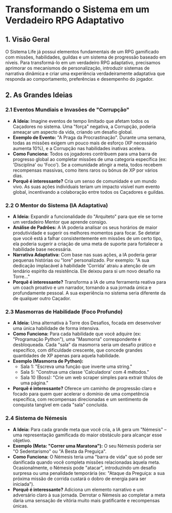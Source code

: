 # Transformando o Sistema em um Verdadeiro RPG Adaptativo

## 1. Visão Geral

O Sistema Life já possui elementos fundamentais de um RPG gamificado com missões, habilidades, guildas e um sistema de progressão baseado em níveis. Para transformá-lo em um verdadeiro RPG adaptativo, precisamos aprimorar os mecanismos de personalização, introduzir sistemas de narrativa dinâmica e criar uma experiência verdadeiramente adaptativa que responda ao comportamento, preferências e desempenho do jogador.

## 2. As Grandes Ideias

### 2.1 Eventos Mundiais e Invasões de "Corrupção"

*   **A Ideia:** Imagine eventos de tempo limitado que afetam todos os Caçadores no sistema. Uma "força" negativa, a Corrupção, poderia ameaçar um aspecto da vida, criando um desafio global.
*   **Exemplo de Evento:** "A Praga da Procrastinação". Durante uma semana, todas as missões exigem um pouco mais de esforço (XP necessário aumenta 10%), e a Corrupção nas habilidades inativas acelera.
*   **Como Funciona:** Todos os jogadores contribuem para uma barra de progresso global ao completar missões de uma categoria específica (ex: 'Disciplina' ou 'Foco'). Se a comunidade atingir a meta, todos recebem recompensas massivas, como itens raros ou bónus de XP por vários dias.
*   **Porquê é interessante?** Cria um senso de comunidade e um mundo vivo. As suas ações individuais teriam um impacto visível num evento global, incentivando a colaboração entre todos os Caçadores e guildas.

### 2.2 O Mentor do Sistema (IA Adaptativa)

*   **A Ideia:** Expandir a funcionalidade do "Arquiteto" para que ele se torne um verdadeiro Mentor que aprende consigo.
*   **Análise de Padrões:** A IA poderia analisar os seus horários de maior produtividade e sugerir os melhores momentos para focar. Se detetar que você está a falhar consistentemente em missões de um certo tipo, ela poderia sugerir a criação de uma meta de suporte para fortalecer a habilidade base necessária.
*   **Narrativa Adaptativa:** Com base nas suas ações, a IA poderia gerar pequenas histórias ou "lore" personalizado. Por exemplo: "A sua dedicação implacável à habilidade 'Corrida' atraiu a atenção de um lendário espírito da resistência. Ele deixou para si um novo desafio na Torre..."
*   **Porquê é interessante?** Transforma a IA de uma ferramenta reativa para um coach proativo e um narrador, tornando a sua jornada única e profundamente pessoal. A sua experiência no sistema seria diferente da de qualquer outro Caçador.

### 2.3 Masmorras de Habilidade (Foco Profundo)

*   **A Ideia:** Uma alternativa à Torre dos Desafios, focada em desenvolver uma única habilidade de forma intensiva.
*   **Como Funciona:** Para cada habilidade que você adquire (ex: "Programação Python"), uma "Masmorra" correspondente é desbloqueada. Cada "sala" da masmorra seria um desafio prático e específico, com dificuldade crescente, que concede grandes quantidades de XP apenas para aquela habilidade.
*   **Exemplo (Masmorra de Python):**
    *   Sala 1: "Escreva uma função que inverte uma string."
    *   Sala 5: "Construa uma classe 'Calculadora' com 4 métodos."
    *   Sala 10 (Boss): "Crie um web scraper simples para extrair títulos de uma página."
*   **Porquê é interessante?** Oferece um caminho de progressão claro e focado para quem quer acelerar o domínio de uma competência específica, com recompensas direcionadas e um sentimento de conquista tangível em cada "sala" concluída.

### 2.4 Sistema de Némesis

*   **A Ideia:** Para cada grande meta que você cria, a IA gera um "Némesis" – uma representação gamificada do maior obstáculo para alcançar esse objetivo.
*   **Exemplo (Meta: "Correr uma Maratona"):** O seu Némesis poderia ser "O Sedentarismo" ou "A Besta da Preguiça".
*   **Como Funciona:** O Némesis teria uma "barra de vida" que só pode ser danificada quando você completa missões relacionadas àquela meta. Ocasionalmente, o Némesis pode "atacar", introduzindo um desafio surpresa ou uma penalidade temporária (ex: "Ataque da Preguiça: a sua próxima missão de corrida custará o dobro de energia para ser iniciada").
*   **Porquê é interessante?** Adiciona um elemento narrativo e um adversário claro à sua jornada. Derrotar o Némesis ao completar a meta daria uma sensação de vitória muito mais gratificante e recompensas únicas.

